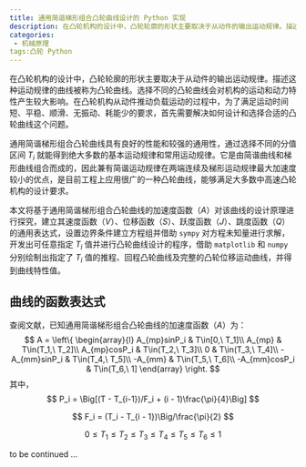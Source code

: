 ```yaml
---
title: 通用简谐梯形组合凸轮曲线设计的 Python 实现
description: 在凸轮机构的设计中，凸轮轮廓的形状主要取决于从动件的输出运动规律。描述这种运动规律的曲线被称为凸轮曲线。选择不同的凸轮曲线会对机构的运动和动力特性产生较大影响。在凸轮机构从动件推动负载运动的过程中，为了满足运动时间短、平稳、顺滑、无振动、耗能少的要求，首先需要解决如何设计和选择合适的凸轮曲线这个问题。
categories:
 - 机械原理
tags:凸轮 Python
---
```


在凸轮机构的设计中，凸轮轮廓的形状主要取决于从动件的输出运动规律。描述这种运动规律的曲线被称为凸轮曲线。选择不同的凸轮曲线会对机构的运动和动力特性产生较大影响。在凸轮机构从动件推动负载运动的过程中，为了满足运动时间短、平稳、顺滑、无振动、耗能少的要求，首先需要解决如何设计和选择合适的凸轮曲线这个问题。

通用简谐梯形组合凸轮曲线具有良好的性能和较强的通用性，通过选择不同的分值区间 $T_i$ 就能得到绝大多数的基本运动规律和常用运动规律。它是由简谐曲线和梯形曲线组合而成的，因此兼有简谐运动规律在两端连续及梯形运动规律最大加速度较小的优点，是目前工程上应用很广的一种凸轮曲线，能够满足大多数中高速凸轮机构的设计要求。

本文将基于通用简谐梯形组合凸轮曲线的加速度函数（$A$）对该曲线的设计原理进行探究，建立其速度函数（$V$）、位移函数（$S$）、跃度函数（$J$）、跳度函数（$Q$）的通用表达式，设置边界条件建立方程组并借助 `sympy` 对方程未知量进行求解，开发出可任意指定 $T_i$ 值并进行凸轮曲线设计的程序，借助 `matplotlib` 和 `numpy` 分别绘制出指定了 $T_i$ 值的推程、回程凸轮曲线及完整的凸轮位移运动曲线，并得到曲线特性值。

## 曲线的函数表达式

查阅文献，已知通用简谐梯形组合凸轮曲线的加速度函数（$A$）为：
$$
A = \left\{  
             \begin{array}{l}  
             A_{mp}sinP_i & T\in[0,\ T_1]\\  
             A_{mp} & T\in(T_1,\ T_2]\\  
             A_{mp}cosP_i & T\in(T_2,\ T_3]\\
             0 & T\in(T_3,\ T_4]\\
             -A_{mm}sinP_i & T\in(T_4,\ T_5]\\
             -A_{mm} & T\in(T_5,\ T_6]\\
             -A_{mm}cosP_i & T\in(T_6,\ 1]
             \end{array}  
\right.
$$
其中，
$$
P_i = \Big[(T - T_{i-1})/F_i + (i - 1)\frac{\pi}{4}\Big]
$$

$$
F_i = (T_i - T_{i - 1})\Big/\frac{\pi}{2}
$$

$$
0 \leq T_1 \leq T_2 \leq T_3 \leq T_4 \leq T_5 \leq T_6 \leq 1 
$$

to be continued ...